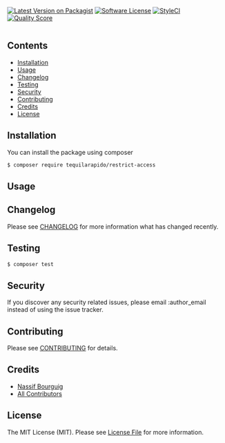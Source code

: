 

[![Latest Version on Packagist](https://img.shields.io/packagist/v/tequilarapido/restrict-access.svg?style=flat-square)](https://packagist.org/packages/tequilarapido/restrict-access)
[![Software License](https://img.shields.io/badge/license-MIT-brightgreen.svg?style=flat-square)](LICENSE.md)
[![StyleCI](https://styleci.io/repos/$STYLECI_ID$/shield)](https://styleci.io/repos/$STYLECI_ID$)
[![Quality Score](https://img.shields.io/scrutinizer/g/tequilarapido/restrict-access.svg?style=flat-square)](https://scrutinizer-ci.com/g/tequilarapido/restrict-access)

<p align="center">
    <img src="" />
</p>


## Contents

- [Installation](#installation)
- [Usage](#usage)
- [Changelog](#changelog)
- [Testing](#testing)
- [Security](#security)
- [Contributing](#contributing)
- [Credits](#credits)
- [License](#license)


## Installation

You can install the package using composer

``` bash
$ composer require tequilarapido/restrict-access
```

## Usage


## Changelog
Please see [CHANGELOG](CHANGELOG.md) for more information what has changed recently.

## Testing

``` bash
$ composer test
```

## Security

If you discover any security related issues, please email :author_email instead of using the issue tracker.

## Contributing

Please see [CONTRIBUTING](CONTRIBUTING.md) for details.

## Credits

- [Nassif Bourguig](https://github.com/nbourguig)
- [All Contributors](../../contributors)

## License

The MIT License (MIT). Please see [License File](LICENSE.md) for more information.






